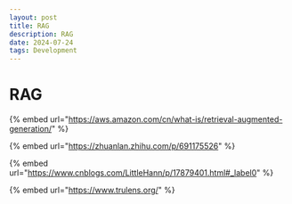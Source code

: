 ```yaml
---
layout: post
title: RAG
description: RAG 
date: 2024-07-24
tags: Development
---
```

# RAG

{% embed url="https://aws.amazon.com/cn/what-is/retrieval-augmented-generation/" %}

{% embed url="https://zhuanlan.zhihu.com/p/691175526" %}

{% embed url="https://www.cnblogs.com/LittleHann/p/17879401.html#_label0" %}

{% embed url="https://www.trulens.org/" %}
